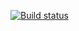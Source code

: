 [![Build status](https://ci.appveyor.com/api/projects/status/jlg2dw2tqd8osb8k?svg=true)](https://ci.appveyor.com/project/DarcenRal/deliverycard-selenide)